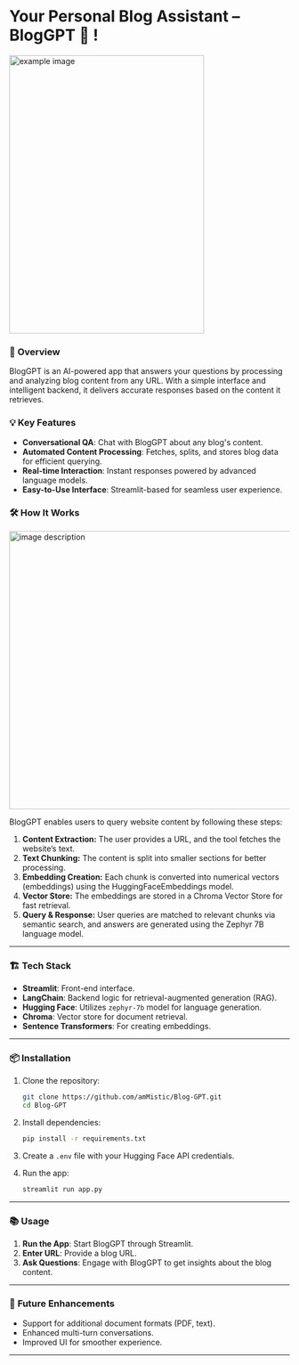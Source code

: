 # Your Personal Blog Assistant – BlogGPT 🤖 !

<img src="https://github.com/user-attachments/assets/8476cc59-b74a-44bb-8a09-e6e9b7ba14cf" alt="example image" height=500 width="350"/>

### 🚀 **Overview**
BlogGPT is an AI-powered app that answers your questions by processing and analyzing blog content from any URL. With a simple interface and intelligent backend, it delivers accurate responses based on the content it retrieves.

### 💡 **Key Features**
- **Conversational QA**: Chat with BlogGPT about any blog's content.
- **Automated Content Processing**: Fetches, splits, and stores blog data for efficient querying.
- **Real-time Interaction**: Instant responses powered by advanced language models.
- **Easy-to-Use Interface**: Streamlit-based for seamless user experience.

### 🛠️ **How It Works**
<img src="https://github.com/user-attachments/assets/970537fc-23d0-418e-bae8-caff8bf37d1c" alt="image description" width="600" height="500">

BlogGPT enables users to query website content by following these steps:

1. **Content Extraction:** The user provides a URL, and the tool fetches the website’s text.
2. **Text Chunking:** The content is split into smaller sections for better processing.
3. **Embedding Creation:** Each chunk is converted into numerical vectors (embeddings) using the HuggingFaceEmbeddings model.
4. **Vector Store:** The embeddings are stored in a Chroma Vector Store for fast retrieval.
5. **Query & Response:** User queries are matched to relevant chunks via semantic search, and answers are generated using the Zephyr 7B language model.
---

### 🏗️ **Tech Stack**
- **Streamlit**: Front-end interface.
- **LangChain**: Backend logic for retrieval-augmented generation (RAG).
- **Hugging Face**: Utilizes `zephyr-7b` model for language generation.
- **Chroma**: Vector store for document retrieval.
- **Sentence Transformers**: For creating embeddings.

---

### 📦 **Installation**

1. Clone the repository:
   ```bash
   git clone https://github.com/amMistic/Blog-GPT.git
   cd Blog-GPT
   ```

2. Install dependencies:
   ```bash
   pip install -r requirements.txt
   ```

3. Create a `.env` file with your Hugging Face API credentials.

4. Run the app:
   ```bash
   streamlit run app.py
   ```

---

### 📚 **Usage**

1. **Run the App**: Start BlogGPT through Streamlit.
2. **Enter URL**: Provide a blog URL.
3. **Ask Questions**: Engage with BlogGPT to get insights about the blog content.

---

### 🔧 **Future Enhancements**
- Support for additional document formats (PDF, text).
- Enhanced multi-turn conversations.
- Improved UI for smoother experience.

---
